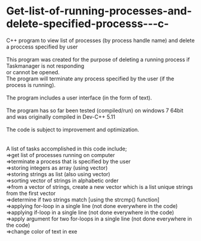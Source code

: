 # Get-list-of-running-processes-and-delete-specified-processs---c-
C++ program to view list of processes (by process handle name) and delete a proccess specified by user <br />
<br />
This program was created for the purpose of deleting a running process if Taskmanager is not responding <br />
or cannot be opened. <br />
The program will terminate any process specified by the user (if the process is running). <br />
<br />
The program includes a user interface (in the form of text). <br />
<br />
The program has so far been tested (compiled/run) on windows 7 64bit <br />
and was originally compiled in Dev-C++ 5.11 <br />
<br />
The code is subject to improvement and optimization. <br />
<br />
<br />
A list of tasks accomplished in this code include;<br />
=>get list of processes running on computer <br />
=>terminate a process that is specified by the user <br />
=>storing integers as array (using vector) <br />
=>storing strings as list (also using vector) <br />
=>sorting vector of strings in alphabetic order <br />
=>from a vector of strings, create a new vector which is a list unique strings from the first vector <br />
=>determine if two strings match [using the strcmp() function] <br />
=>applying for-loop in a single line (not done everywhere in the code)<br />
=>applying if-loop in a single line (not done everywhere in the code) <br />
=>apply argument for two for-loops in a single line (not done everywhere in the code)<br />
=>change color of text in exe <br />
